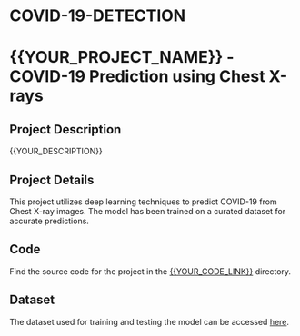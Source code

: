 # COVID-19-DETECTION

<!DOCTYPE html>
<html lang="en">
<head>
    <meta charset="UTF-8">
    <meta name="viewport" content="width=device-width, initial-scale=1.0">
    <title>{{YOUR_PROJECT_NAME}} - COVID-19 Prediction using Chest X-rays</title>
</head>
<body>

# {{YOUR_PROJECT_NAME}} - COVID-19 Prediction using Chest X-rays

## Project Description
{{YOUR_DESCRIPTION}}

## Project Details
This project utilizes deep learning techniques to predict COVID-19 from Chest X-ray images. The model has been trained on a curated dataset for accurate predictions.

## Code
Find the source code for the project in the [{{YOUR_CODE_LINK}}](#) directory.

## Dataset
The dataset used for training and testing the model can be accessed [here]({{YOUR_DATASET_LINK}}).

</body>

